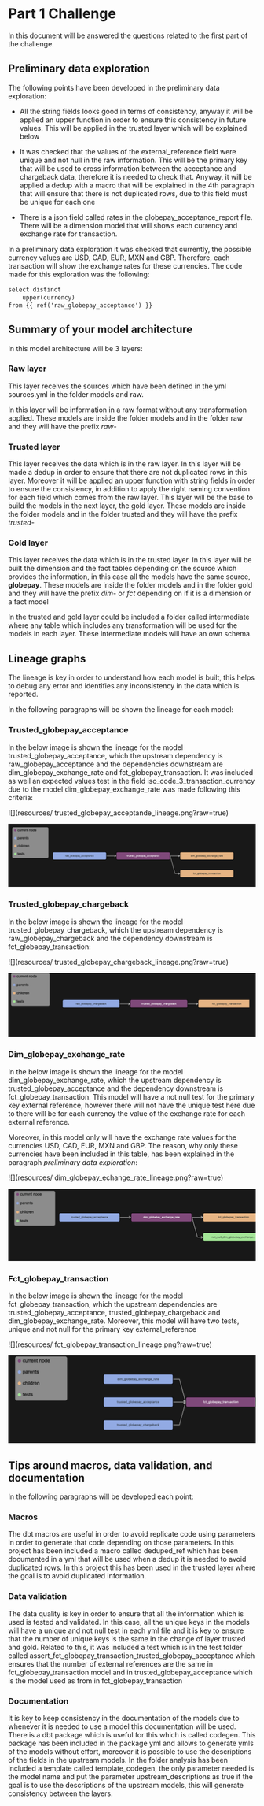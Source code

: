 # Part 1 Challenge
In this document will be answered the questions related to the first part of the challenge.

## Preliminary data exploration

The following points have been developed in the preliminary data exploration:

- All the string fields looks good in terms of consistency, anyway it will be applied an upper function in order to ensure this consistency in future values. This will be applied in the trusted layer which will be explained below

- It was checked that the values of the external_reference field were unique and not null in the raw information. This will be the primary key that will be used to cross information between the acceptance and chargeback data, therefore it is needed to check that. Anyway, it will be applied a dedup with a macro that will be explained in the 4th paragraph that will ensure that there is not duplicated rows, due to this field must be unique for each one

- There is a json field called rates in the globepay_acceptance_report file. There will be a dimension model that will shows each currency and exchange rate for transaction.

In a preliminary data exploration it was checked that currently, the possible currency values are USD, CAD, EUR, MXN and GBP. Therefore, each transaction will show the exchange rates for these currencies.
The code made for this exploration was the following:

```
select distinct
    upper(currency)
from {{ ref('raw_globepay_acceptance') }}
```

## Summary of your model architecture

In this model architecture will be 3 layers:

### Raw layer

This layer receives the sources which have been defined in the yml sources.yml in the folder models and raw.

In this layer will be information in a raw format without any transformation applied. These models are inside the folder models and in the folder raw and they will have the prefix *raw-*

### Trusted layer

This layer receives the data which is in the raw layer.
In this layer will be made a dedup in order to ensure that there are not duplicated rows in this layer. Moreover it will be applied an upper function with string fields in order to ensure the consistency, in addition to apply the right naming convention for each field which comes from the raw layer.
This layer will be the base to build the models in the next layer, the gold layer. These models are inside the folder models and in the folder trusted and they will have the prefix *trusted-*

### Gold layer

This layer receives the data which is in the trusted layer.
In this layer will be built the dimension and the fact tables depending on the source which provides the information, in this case all the models have the same source, **globepay**. These models are inside the folder models and in the folder gold and they will have the prefix *dim-* or *fct* depending on if it is a dimension or a fact model

In the trusted and gold layer could be included a folder called intermediate where any table which includes any transformation will be used for the models in each layer. These intermediate models will have an own schema.

## Lineage graphs

The lineage is key in order to understand how each model is built, this helps to debug any error and identifies any inconsistency in the data which is reported.

In the following paragraphs will be shown the lineage for each model:

### Trusted_globepay_acceptance

In the below image is shown the lineage for the model trusted_globepay_acceptance, which the upstream dependency is raw_globepay_acceptance and the dependencies downstream are dim_globepay_exchange_rate and fct_globepay_transaction. It was included as well an expected values test in the field iso_code_3_transaction_currency due to the model dim_globepay_exchange_rate was made following this criteria:

![](resources/ trusted_globepay_acceptande_lineage.png?raw=true)

<img title="Lineage Trusted_globepay_acceptance model" src="resources/trusted_globepay_acceptande_lineage.png">

### Trusted_globepay_chargeback

In the below image is shown the lineage for the model trusted_globepay_chargeback, which the upstream dependency is raw_globepay_chargeback and the dependency downstream is fct_globepay_transaction:

![](resources/ trusted_globepay_chargeback_lineage.png?raw=true)

<img title="Lineage Trusted_globepay_chargeback model" src="resources/trusted_globepay_chargeback_lineage.png">

### Dim_globepay_exchange_rate

In the below image is shown the lineage for the model dim_globepay_exchange_rate, which the upstream dependency is trusted_globepay_acceptance and the dependency downstream is fct_globepay_transaction. This model will have a not null test for the primary key external reference, however there will not have the unique test here due to there will be for each currency the value of the exchange rate for each external reference.

Moreover, in this model only will have the exchange rate values for the currencies USD, CAD, EUR, MXN and GBP. The reason, why only these currencies have been included in this table, has been explained in the paragraph *preliminary data exploration*:

![](resources/ dim_globepay_echange_rate_lineage.png?raw=true)

<img title="Lineage Dim_globepay_exchange_rate model" src="resources/dim_globepay_echange_rate_lineage.png">

### Fct_globepay_transaction

In the below image is shown the lineage for the model fct_globepay_transaction, which the upstream dependencies are trusted_globepay_acceptance, trusted_globepay_chargeback and dim_globepay_exchange_rate. Moreover, this model will have two tests, unique and not null for the primary key external_reference

![](resources/ fct_globepay_transaction_lineage.png?raw=true)

<img title="Lineage Fct_globepay_transaction model" src="resources/fct_globepay_transaction_lineage.png">

## Tips around macros, data validation, and documentation

In the following paragraphs will be developed each point:

### Macros
The dbt macros are useful in order to avoid replicate code using parameters in order to generate that code depending on those parameters. In this project has been included a macro called deduped_ref which has been documented in a yml that will be used when a dedup it is needed to avoid duplicated rows. In this project this has been used in the trusted layer where the goal is to avoid duplicated information. 

### Data validation
The data quality is key in order to ensure that all the information which is used is tested and validated. In this case, all the unique keys in the models will have a unique and not null test in each yml file and it is key to ensure that the number of unique keys is the same in the change of layer trusted and gold. Related to this, it was included a test which is in the test folder called assert_fct_globepay_transaction_trusted_globepay_acceptance which ensures that the number of external references are the same in fct_globepay_transaction model and in trusted_globepay_acceptance which is the model used as from in fct_globepay_transaction

### Documentation
It is key to keep consistency in the documentation of the models due to whenever it is needed to use a model this documentation will be used. There is a dbt package which is useful for this which is called codegen. This package has been included in the package yml and allows to generate ymls of the models without effort, moreover it is possible to use the descriptions of the fields in the upstream models. In the folder analysis has been included a template called template_codegen, the only parameter needed is the model name and put the parameter upstream_descriptions as true if the goal is to use the descriptions of the upstream models, this will generate consistency between the layers.